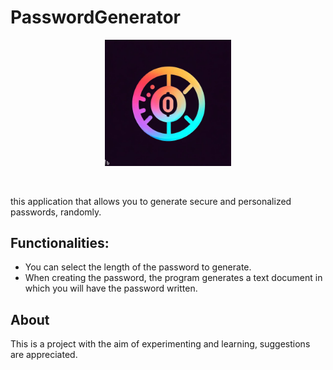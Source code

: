 # PasswordGenerator
<p align="center">
  <img src="Web/logo.jpg" width="40%">
</p>

<br>

this application that allows you to generate secure and personalized passwords, randomly.

## Functionalities:

* You can select the length of the password to generate.
* When creating the password, the program generates a text document in which you will have the password written.

## About

This is a project with the aim of experimenting and learning, suggestions are appreciated.
